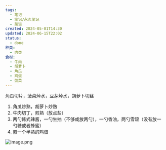 ```yaml
---
tags:
  - 笔记
  - 笔记/永久笔记
  - 菜谱
created: 2024-05-01T14:30
updated: 2024-06-15T22:02
status:
  - done
种类:
  - 肉类
食材:
  - 牛肉
  - 胡萝卜
  - 角瓜
  - 鸡蛋
  - 菠菜
---
```

角瓜切片，菠菜焯水，豆芽焯水，胡萝卜切丝
1. 角瓜炒熟，胡萝卜炒熟
2. 牛肉切丁，煎熟（放点盐）
3. 两勺韩式辣酱，一勺生抽（不够咸放两勺），一勺香油，两勺雪碧（没有放一勺糖或者蜂蜜）
4. 煎一个半熟的鸡蛋
 
![image.png](https://gcore.jsdelivr.net/gh/wsm6636/pic/202406152150558.png)
